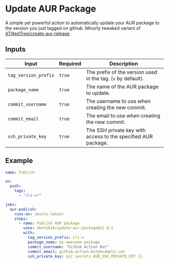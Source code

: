 # Update AUR Package

A simple yet powerful action to automatically update your AUR package to the version you just tagged on github. Minorly tweaked variant of [ATiltedTree/create-aur-release](https://github.com/ATiltedTree/create-aur-release).

## Inputs

| Input                | Required | Description                                                   |
| -------------------- | -------- | ------------------------------------------------------------- |
| `tag_version_prefix` | `true`   | The prefix of the version used in the tag. (`v` by default).  |
| `package_name`       | `true`   | The name of the AUR package to update.                        |
| `commit_username`    | `true`   | The username to use when creating the new commit.             |
| `commit_email`       | `true`   | The email to use when creating the new commit.                |
| `ssh_private_key`    | `true`   | The SSH private key with access to the specified AUR package. |

## Example

```yaml
name: Publish

on:
  push:
    tags:
      - "cli-v*"

jobs:
  aur-publish:
    runs-on: ubuntu-latest
    steps:
      - name: Publish AUR package
        uses: aksh1618/update-aur-package@v1.0.5
        with:
          tag_version_prefix: cli-v
          package_name: my-awesome-package
          commit_username: "Github Action Bot"
          commit_email: github-action-bot@example.com
          ssh_private_key: ${{ secrets.AUR_SSH_PRIVATE_KEY }}
```
